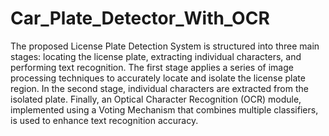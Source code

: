 # Car_Plate_Detector_With_OCR
The proposed License Plate Detection System is structured into three main stages: locating the license plate, extracting individual characters, and performing text recognition. 
The first stage applies a series of image processing techniques to accurately locate and isolate the license plate region. 
In the second stage, individual characters are extracted from the isolated plate. 
Finally, an Optical Character Recognition (OCR) module, implemented using a Voting Mechanism that combines multiple classifiers, is used to enhance text recognition accuracy.

